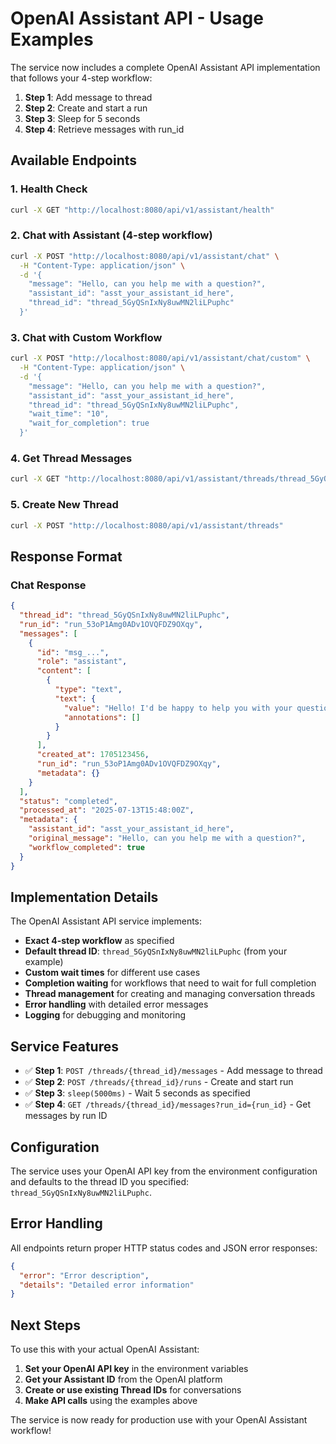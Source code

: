 # OpenAI Assistant API - Usage Examples

The service now includes a complete OpenAI Assistant API implementation that follows your 4-step workflow:

1. **Step 1**: Add message to thread
2. **Step 2**: Create and start a run  
3. **Step 3**: Sleep for 5 seconds
4. **Step 4**: Retrieve messages with run_id

## Available Endpoints

### 1. Health Check
```bash
curl -X GET "http://localhost:8080/api/v1/assistant/health"
```

### 2. Chat with Assistant (4-step workflow)
```bash
curl -X POST "http://localhost:8080/api/v1/assistant/chat" \
  -H "Content-Type: application/json" \
  -d '{
    "message": "Hello, can you help me with a question?",
    "assistant_id": "asst_your_assistant_id_here",
    "thread_id": "thread_5GyQSnIxNy8uwMN2liLPuphc"
  }'
```

### 3. Chat with Custom Workflow
```bash
curl -X POST "http://localhost:8080/api/v1/assistant/chat/custom" \
  -H "Content-Type: application/json" \
  -d '{
    "message": "Hello, can you help me with a question?",
    "assistant_id": "asst_your_assistant_id_here", 
    "thread_id": "thread_5GyQSnIxNy8uwMN2liLPuphc",
    "wait_time": "10",
    "wait_for_completion": true
  }'
```

### 4. Get Thread Messages
```bash
curl -X GET "http://localhost:8080/api/v1/assistant/threads/thread_5GyQSnIxNy8uwMN2liLPuphc/messages"
```

### 5. Create New Thread
```bash
curl -X POST "http://localhost:8080/api/v1/assistant/threads"
```

## Response Format

### Chat Response
```json
{
  "thread_id": "thread_5GyQSnIxNy8uwMN2liLPuphc",
  "run_id": "run_53oP1Amg0ADv1OVQFDZ9OXqy",
  "messages": [
    {
      "id": "msg_...",
      "role": "assistant",
      "content": [
        {
          "type": "text",
          "text": {
            "value": "Hello! I'd be happy to help you with your question...",
            "annotations": []
          }
        }
      ],
      "created_at": 1705123456,
      "run_id": "run_53oP1Amg0ADv1OVQFDZ9OXqy",
      "metadata": {}
    }
  ],
  "status": "completed",
  "processed_at": "2025-07-13T15:48:00Z",
  "metadata": {
    "assistant_id": "asst_your_assistant_id_here",
    "original_message": "Hello, can you help me with a question?",
    "workflow_completed": true
  }
}
```

## Implementation Details

The OpenAI Assistant API service implements:

- **Exact 4-step workflow** as specified
- **Default thread ID**: `thread_5GyQSnIxNy8uwMN2liLPuphc` (from your example)
- **Custom wait times** for different use cases
- **Completion waiting** for workflows that need to wait for full completion
- **Thread management** for creating and managing conversation threads
- **Error handling** with detailed error messages
- **Logging** for debugging and monitoring

## Service Features

- ✅ **Step 1**: `POST /threads/{thread_id}/messages` - Add message to thread
- ✅ **Step 2**: `POST /threads/{thread_id}/runs` - Create and start run
- ✅ **Step 3**: `sleep(5000ms)` - Wait 5 seconds as specified
- ✅ **Step 4**: `GET /threads/{thread_id}/messages?run_id={run_id}` - Get messages by run ID

## Configuration

The service uses your OpenAI API key from the environment configuration and defaults to the thread ID you specified: `thread_5GyQSnIxNy8uwMN2liLPuphc`.

## Error Handling

All endpoints return proper HTTP status codes and JSON error responses:

```json
{
  "error": "Error description",
  "details": "Detailed error information"
}
```

## Next Steps

To use this with your actual OpenAI Assistant:

1. **Set your OpenAI API key** in the environment variables
2. **Get your Assistant ID** from the OpenAI platform
3. **Create or use existing Thread IDs** for conversations
4. **Make API calls** using the examples above

The service is now ready for production use with your OpenAI Assistant workflow!
